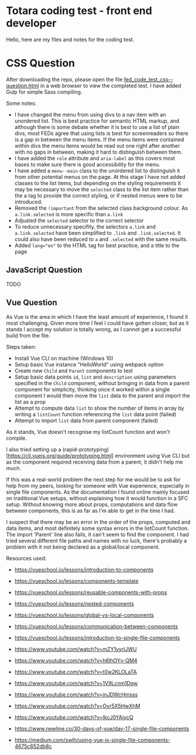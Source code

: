 # Totara coding test - front end developer

Hello, here are my files and notes for the coding test.
# CSS Question 

After downloading the repo, please open the file [fed_code_test_css--question.html](https://github.com/starshyyne/totara-coding-test-fed/blob/css-question/css-question/fed_code_test_css--question.html) in a web browser to view the completed test. I have added Gulp for simple Sass compiling.

Some notes: 
- I have changed the menu from using divs to a nav item with an unordered list. This is best practice for semantic HTML markup, and although there is some debate whether it is best to use a list of plain divs, most FEDs agree that using lists is best for screenreaders so there is a gap in between the menu items. If the menu items were contained within divs the menu items would be read out one right after another with no gaps in between, making it hard to distinguish between them. 
- I have added the `role` attribute and `aria-label` as this covers most bases to make sure there is good accessibility for the menu. 
- I have added a `menu--main` class to the unordered list to distinguish it from other potential menus on the page. At this stage I have not added classes to the list items, but depending on the styling requirements it may be necessary to move the `selected` class to the list item rather than the a tag to provide the correct styling, or if nested menus were to be introduced.
- Removed the `!important` from the selected class background colour. As `a.link.selected` is more specific than `a.link` 
- Adjusted the `selected` selector to the correct selector
- To reduce unnecessary specifity, the selectors `a.link` and `a.link.selected` have been simplified to `.link` and `.link.selected`. It could also have been reduced to `a` and `.selected` with the same results. 
- Added `lang="en"` to the HTML tag for best practice, and a title to the page

## JavaScript Question

TODO

## Vue Question

As Vue is the area in which I have the least amount of experience, I found it most challenging. Given more time I feel I could have gotten closer, but as it stands I accept my solution is totally wrong, as I cannot get a successful build from the file. 

Steps taken:
- Install Vue CLI on machine (Windows 10)
- Setup basic Vue instance "HelloWorld" using webpack option
- Create new `Child` and `Parent` components to test
- Setup basic data points `id`, `list` and `description` using parameters specified in the `Child` component, without bringing in data from a parent component for simplicity, thinking once it worked within a single component I would then move the `list` data to the parent and import the list as a prop
- Attempt to compute data `list` to show the number of items in array by writing a `listCount` function referencing the `list` data point (failed)
- Attempt to import `list` data from parent component (failed)

As it stands, Vue doesn't recognise my listCount function and won't compile. 

I also tried setting up a (rapid-prototyping)[https://cli.vuejs.org/guide/prototyping.html] environment using Vue CLI but as the component required receiving data from a parent, it didn't help me much. 

If this was a real-world problem the next step for me would be to ask for help from my peers, looking for someone with Vue experience, especially in single file components. As the documentation I found online mainly focused on traditional Vue setups, without explaining how it would function in a SFC setup. Without knowing more about props, computations and data flow between components, this is as far as I'm able to get in the time I had. 

I suspect that there may be an error in the order of the props, computed and data items, and most definitely some syntax errors in the listCount function. The import 'Parent' line also fails, it can't seem to find the component. I had tried several different file paths and names with no luck, there's probably a problem with it not being declared as a global/local component. 

Resources used: 
- https://vueschool.io/lessons/introduction-to-components
- https://vueschool.io/lessons/components-template
- https://vueschool.io/lessons/reusable-components-with-props
- https://vueschool.io/lessons/nested-components
- https://vueschool.io/lessons/global-vs-local-components
- https://vueschool.io/lessons/communication-between-components
- https://vueschool.io/lessons/introduction-to-single-file-components

- https://www.youtube.com/watch?v=mZY1yyrlJWU
- https://www.youtube.com/watch?v=h6lhOYv-QM4
- https://www.youtube.com/watch?v=t0w2KLOLaTA
- https://www.youtube.com/watch?v=1V9Lcnm1Dqw
- https://www.youtube.com/watch?v=inJDWcHmsss
- https://www.youtube.com/watch?v=Oyr5X5HwXhM
- https://www.youtube.com/watch?v=IkcJ0YAiycQ

- https://www.newline.co/30-days-of-vue/day-17-single-file-components 
- https://medium.com/swlh/using-vue-js-single-file-components-4675c652db8c
